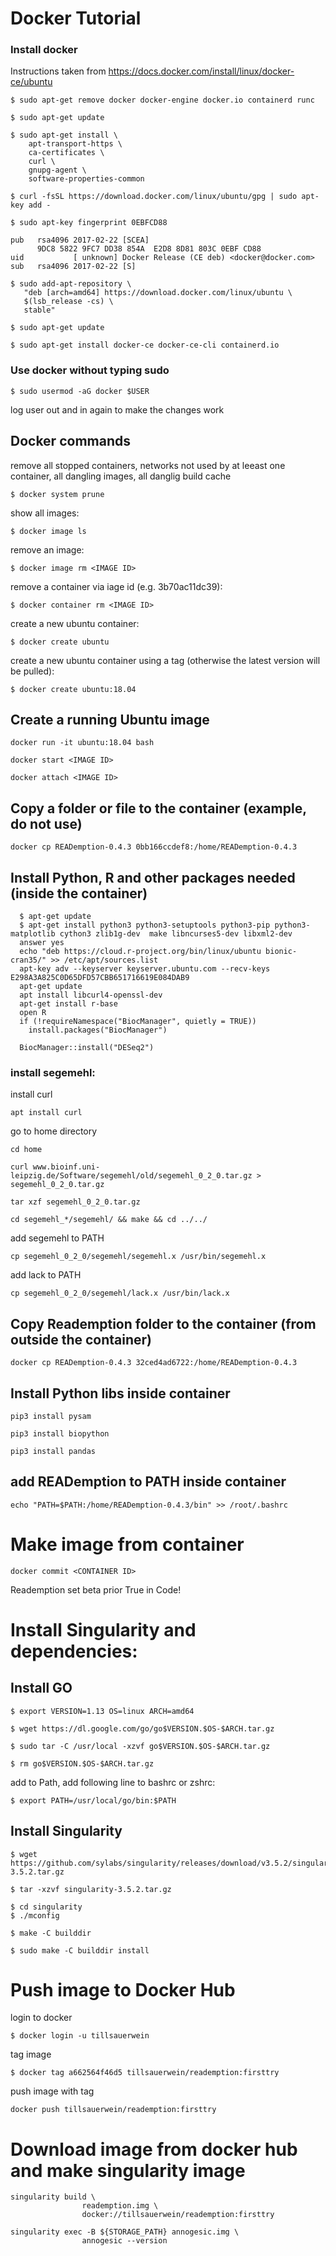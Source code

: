 # Docker Tutorial
### Install docker 
Instructions taken from https://docs.docker.com/install/linux/docker-ce/ubuntu
```
$ sudo apt-get remove docker docker-engine docker.io containerd runc
```

```
$ sudo apt-get update
```
```
$ sudo apt-get install \
    apt-transport-https \
    ca-certificates \
    curl \
    gnupg-agent \
    software-properties-common
```
```
$ curl -fsSL https://download.docker.com/linux/ubuntu/gpg | sudo apt-key add -
```
```
$ sudo apt-key fingerprint 0EBFCD88
    
pub   rsa4096 2017-02-22 [SCEA]
      9DC8 5822 9FC7 DD38 854A  E2D8 8D81 803C 0EBF CD88
uid           [ unknown] Docker Release (CE deb) <docker@docker.com>
sub   rsa4096 2017-02-22 [S]
```
```
$ sudo add-apt-repository \
   "deb [arch=amd64] https://download.docker.com/linux/ubuntu \
   $(lsb_release -cs) \
   stable"
```
```
$ sudo apt-get update
```
```
$ sudo apt-get install docker-ce docker-ce-cli containerd.io
```

### Use docker without typing sudo
```
$ sudo usermod -aG docker $USER
```
log user out and in again to make the changes work

## Docker commands
remove all stopped containers, networks not used by at leeast one container, all dangling images, all danglig build cache
```
$ docker system prune
```
show all images:
```
$ docker image ls
```
remove an image:
```
$ docker image rm <IMAGE ID>
```
remove a container via iage id (e.g. 3b70ac11dc39):
```
$ docker container rm <IMAGE ID>
```
create a new ubuntu container:
```
$ docker create ubuntu
```
create a new ubuntu container using a tag (otherwise the latest version will be pulled):
```
$ docker create ubuntu:18.04

```
## Create a running Ubuntu image
```
docker run -it ubuntu:18.04 bash

```
```
docker start <IMAGE ID>

```
```
docker attach <IMAGE ID>

```

## Copy a folder or file to the container (example, do not use)
```
docker cp READemption-0.4.3 0bb166ccdef8:/home/READemption-0.4.3
```


## Install Python, R and other packages needed (inside the container)
```
  $ apt-get update
  $ apt-get install python3 python3-setuptools python3-pip python3-matplotlib cython3 zlib1g-dev  make libncurses5-dev libxml2-dev
  answer yes
  echo "deb https://cloud.r-project.org/bin/linux/ubuntu bionic-cran35/" >> /etc/apt/sources.list
  apt-key adv --keyserver keyserver.ubuntu.com --recv-keys E298A3A825C0D65DFD57CBB651716619E084DAB9
  apt-get update
  apt install libcurl4-openssl-dev
  apt-get install r-base
  open R
  if (!requireNamespace("BiocManager", quietly = TRUE))
    install.packages("BiocManager")
    
  BiocManager::install("DESeq2")
```
### install segemehl:
install curl
```
apt install curl
```
go to home directory
```
cd home
```
```
curl www.bioinf.uni-leipzig.de/Software/segemehl/old/segemehl_0_2_0.tar.gz > segemehl_0_2_0.tar.gz
```
```
tar xzf segemehl_0_2_0.tar.gz
```
```
cd segemehl_*/segemehl/ && make && cd ../../
```

add segemehl to PATH
```
cp segemehl_0_2_0/segemehl/segemehl.x /usr/bin/segemehl.x
```
add lack to PATH
```
cp segemehl_0_2_0/segemehl/lack.x /usr/bin/lack.x
```
## Copy Reademption folder to the container (from outside the container)
```
docker cp READemption-0.4.3 32ced4ad6722:/home/READemption-0.4.3
```
## Install Python libs inside container
```
pip3 install pysam
```
```
pip3 install biopython
```
```
pip3 install pandas
```
## add READemption to PATH inside container
```
echo "PATH=$PATH:/home/READemption-0.4.3/bin" >> /root/.bashrc
```
# Make image from container
```
docker commit <CONTAINER ID>
```
Reademption set beta prior True in Code!

# Install Singularity and dependencies:
## Install GO
```
$ export VERSION=1.13 OS=linux ARCH=amd64
```
```
$ wget https://dl.google.com/go/go$VERSION.$OS-$ARCH.tar.gz
```
```
$ sudo tar -C /usr/local -xzvf go$VERSION.$OS-$ARCH.tar.gz
```
```
$ rm go$VERSION.$OS-$ARCH.tar.gz
```
add to Path, add following line to bashrc or zshrc:
```
$ export PATH=/usr/local/go/bin:$PATH
```
## Install Singularity
```
$ wget https://github.com/sylabs/singularity/releases/download/v3.5.2/singularity-3.5.2.tar.gz
```
```
$ tar -xzvf singularity-3.5.2.tar.gz
```
```
$ cd singularity
$ ./mconfig
```
```
$ make -C builddir
```
```
$ sudo make -C builddir install
```
# Push image to Docker Hub
login to docker
```
$ docker login -u tillsauerwein
```
tag image
```
$ docker tag a662564f46d5 tillsauerwein/reademption:firsttry
```
push image with tag
```
docker push tillsauerwein/reademption:firsttry
```
# Download image from docker hub and make singularity image

```
singularity build \
                reademption.img \
                docker://tillsauerwein/reademption:firsttry

```
```
singularity exec -B ${STORAGE_PATH} annogesic.img \
                annogesic --version

```
